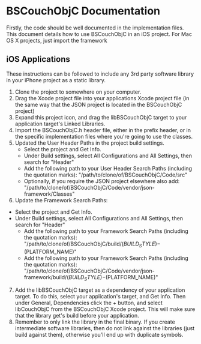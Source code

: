 BSCouchObjC Documentation
=========================

Firstly, the code should be well documented in the implementation files. This document details how to use BSCouchObjC in an iOS project. For Mac OS X projects, just import the framework

iOS Applications
----------------

These instructions can be followed to include any 3rd party software library in your iPhone project as a static library.

1.	Clone the project to somewhere on your computer.
2.	Drag the Xcode project file into your applications Xcode project file (in the same way that the JSON project is located in the BSCouchObjC project)
3.	Expand this project icon, and drag the libBSCouchObjC target to your application target's Linked Libraries.
4.	Import the BSCouchObjC.h header file, either in the prefix header, or in the specific implementation files where you're going to use the classes.
5.	Updated the User Header Paths in the project build settings.
	*	Select the project and Get Info.
	*	Under Build settings, select All Configurations and All Settings, then search for "Header"
	*	Add the following path to your User Header Search Paths (including the quotation marks): "/path/to/clone/of/BSCouchObjC/Code/src"
	*	Optionally, if you require the JSON project elsewhere also add: "/path/to/clone/of/BSCouchObjC/Code/vendor/json-framework/Classes"	
6.	Update the Framework Search Paths:
*	Select the project and Get Info.
*	Under Build settings, select All Configurations and All Settings, then search for "Header"
	*	Add the following path to your Framework Search Paths (including the quotation marks): "/path/to/clone/of/BSCouchObjC/build/$(BUILD_STYLE)-$(PLATFORM_NAME)"
	*	Add the following path to your Framework Search Paths (including the quotation marks): "/path/to/clone/of/BSCouchObjC/Code/vendor/json-framework/build/$(BUILD_STYLE)-$(PLATFORM_NAME)"
7.	Add the libBSCouchObjC target as a dependency of your application target. To do this, select your application's target, and Get Info. Then under General, Dependencies click the + button, and select libCouchObjC from the BSCouchObjC Xcode project. This will make sure that the library get's build before your application.
8.	Remember to only link the library in the final binary. If you create intermediate software libraries, then do not link against the libraries (just build against them), otherwise you'll end up with duplicate symbols.	